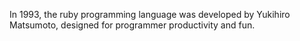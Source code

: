 
In 1993, the ruby programming language was developed by Yukihiro Matsumoto, designed for programmer productivity and fun.

